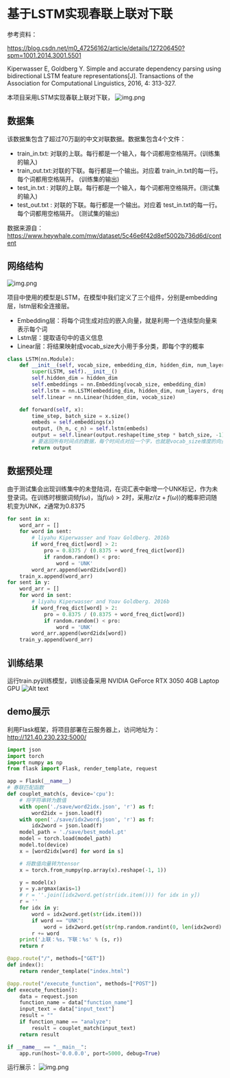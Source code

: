 # 基于LSTM实现春联上联对下联

参考资料：

https://blog.csdn.net/m0_47256162/article/details/127206450?spm=1001.2014.3001.5501

Kiperwasser E, Goldberg Y. Simple and accurate dependency parsing using bidirectional LSTM feature representations[J].
Transactions of the Association for Computational Linguistics, 2016, 4: 313-327.

本项目采用LSTM实现春联上联对下联，
![img.png](img/img.png)

## 数据集

该数据集包含了超过70万副的中文对联数据。数据集包含4个文件：

- train_in.txt: 对联的上联。每行都是一个输入，每个词都用空格隔开。(训练集的输入)
- train_out.txt:对联的下联。每行都是一个输出。对应着 train_in.txt的每一行。每个词都用空格隔开。 (训练集的输出)
- test_in.txt : 对联的上联。每行都是一个输入，每个词都用空格隔开。(测试集的输入)
- test_out.txt : 对联的下联。每行都是一个输出。对应着 test_in.txt的每一行。每个词都用空格隔开。 (测试集的输出)


数据来源自：https://www.heywhale.com/mw/dataset/5c46e6f42d8ef5002b736d6d/content

## 网络结构

![img.png](img/img2.png)

项目中使用的模型是LSTM，在模型中我们定义了三个组件，分别是embedding层，lstm层和全连接层。

- Embedding层：将每个词生成对应的嵌入向量，就是利用一个连续型向量来表示每个词
- Lstm层：提取语句中的语义信息
- Linear层：将结果映射成vocab_size大小用于多分类，即每个字的概率

```python
class LSTM(nn.Module):
    def __init__(self, vocab_size, embedding_dim, hidden_dim, num_layers):
        super(LSTM, self).__init__()
        self.hidden_dim = hidden_dim
        self.embeddings = nn.Embedding(vocab_size, embedding_dim)
        self.lstm = nn.LSTM(embedding_dim, hidden_dim, num_layers, dropout=0.5)
        self.linear = nn.Linear(hidden_dim, vocab_size)

    def forward(self, x):
        time_step, batch_size = x.size()
        embeds = self.embeddings(x)
        output, (h_n, c_n) = self.lstm(embeds)
        output = self.linear(output.reshape(time_step * batch_size, -1))
        # 要返回所有时间点的数据，每个时间点对应一个字，也就是vocab_size维度的向量
        return output
```

## 数据预处理

由于测试集会出现训练集中的未登陆词，在词汇表中新增一个UNK标记，作为未登录词。在训练时根据词频$f(\omega)$，当$f(\omega)>2$时，采用$z/(z+f(\omega))$的概率把词随机变为UNK，$z$通常为0.8375

```python
for sent in x:
    word_arr = []
    for word in sent:
        # liyahu Kiperwasser and Yoav Goldberg. 2016b
        if word_freq_dict[word] > 2:
            pro = 0.8375 / (0.8375 + word_freq_dict[word])
            if random.random() < pro:
                word = 'UNK'
        word_arr.append(word2idx[word])
    train_x.append(word_arr)
for sent in y:
    word_arr = []
    for word in sent:
        # liyahu Kiperwasser and Yoav Goldberg. 2016b
        if word_freq_dict[word] > 2:
            pro = 0.8375 / (0.8375 + word_freq_dict[word])
            if random.random() < pro:
                word = 'UNK'
        word_arr.append(word2idx[word])
    train_y.append(word_arr)
```

## 训练结果
运行train.py训练模型，训练设备采用 NVIDIA GeForce RTX 3050 4GB Laptop GPU
![Alt text](save/loss.png)

## demo展示
利用Flask框架，将项目部署在云服务器上，访问地址为：http://121.40.230.232:5000/ 
```python
import json
import torch
import numpy as np
from flask import Flask, render_template, request

app = Flask(__name__)
# 春联匹配函数
def couplet_match(s, device='cpu'):
    # 将字符串转为数值
    with open('./save/word2idx.json', 'r') as f:
        word2idx = json.load(f)
    with open('./save/idx2word.json', 'r') as f:
        idx2word = json.load(f)
    model_path = './save/best_model.pt'
    model = torch.load(model_path)
    model.to(device)
    x = [word2idx[word] for word in s]

    # 将数值向量转为tensor
    x = torch.from_numpy(np.array(x).reshape(-1, 1))

    y = model(x)
    y = y.argmax(axis=1)
    # r = ''.join([idx2word.get(str(idx.item())) for idx in y])
    r = ''
    for idx in y:
        word = idx2word.get(str(idx.item()))
        if word == "UNK":
            word = idx2word.get(str(np.random.randint(0, len(idx2word) - 1)))
        r += word
    print('上联：%s，下联：%s' % (s, r))
    return r

@app.route("/", methods=["GET"])
def index():
    return render_template("index.html")

@app.route("/execute_function", methods=["POST"])
def execute_function():
    data = request.json
    function_name = data["function_name"]
    input_text = data["input_text"]
    result = ""
    if function_name == "analyze":
        result = couplet_match(input_text)
    return result

if __name__ == "__main__":
    app.run(host='0.0.0.0', port=5000, debug=True)
```
运行展示：
![img.png](img/run.png)
